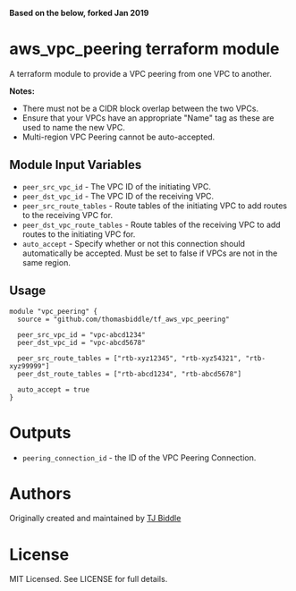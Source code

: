 **Based on the below, forked Jan 2019**

aws\_vpc_peering terraform module
===========

A terraform module to provide a VPC peering from one VPC to another.

**Notes:**
- There must not be a CIDR block overlap between the two VPCs.
- Ensure that your VPCs have an appropriate "Name" tag as these are used to name the new VPC.
- Multi-region VPC Peering cannot be auto-accepted.


Module Input Variables
----------------------

- `peer_src_vpc_id`           - The VPC ID of the initiating VPC.
- `peer_dst_vpc_id`           - The VPC ID of the receiving VPC.
- `peer_src_route_tables`     - Route tables of the initiating VPC to add routes to the receiving VPC for.
- `peer_dst_vpc_route_tables` - Route tables of the receiving VPC to add routes to the initiating VPC for.
- `auto_accept`               - Specify whether or not this connection should automatically be accepted. Must be set to false if VPCs are not in the same region.


Usage
-----

```hcl
module "vpc_peering" {
  source = "github.com/thomasbiddle/tf_aws_vpc_peering"

  peer_src_vpc_id = "vpc-abcd1234"
  peer_dst_vpc_id = "vpc-abcd5678"
  
  peer_src_route_tables = ["rtb-xyz12345", "rtb-xyz54321", "rtb-xyz99999"]
  peer_dst_route_tables = ["rtb-abcd1234", "rtb-abcd5678"]
  
  auto_accept = true
}
```

Outputs
=======

 - `peering_connection_id` - the ID of the VPC Peering Connection.

Authors
=======

Originally created and maintained by [TJ Biddle](https://github.com/thomasbiddle)


License
=======

MIT Licensed. See LICENSE for full details.